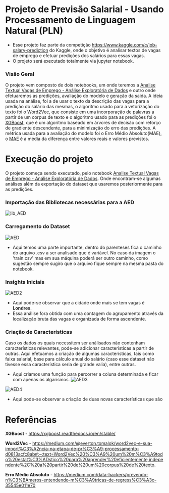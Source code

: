 # Projeto de Previsão Salarial - Usando Processamento de Linguagem Natural (PLN)

* Esse projeto faz parte da competição https://www.kaggle.com/c/job-salary-prediction do Kaggle, onde o objetivo é analisar textos de vagas de emprego e efetuar predições dos salários para essas vagas.
* O projeto será executado totalmente via jupyter notebook.

### Visão Geral
O projeto vem composto de dois notebooks, um onde teremos a [Analise Textual Vagas de Emprego - Análise Exploratória de Dados](/PredictSalary_RegressionProblemExample_AED.ipynb) e outro onde efetuaremos as predições, avaliação do modelo e geração da saida.
A ideia usada na análise, foi a de usar o texto da descrição das vagas para a predição do salário das mesmas, o algoritmo usado para a vetorização do texto foi o [Word2Vec](https://medium.com/@everton.tomalok/word2vec-e-sua-import%C3%A2ncia-na-etapa-de-pr%C3%A9-processamento-d0813acfc8ab#:~:text=Word2Vec%20%C3%A9%20um%20m%C3%A9todo%20estat%C3%ADstico%20para%20aprender%20eficientemente,independente%2C%20a%20partir%20de%20um%20corpus%20de%20texto.), que consiste em uma incorporação de palavras a partir de um corpus de texto e o algoritmo usado para as predições foi o [XGBoost](https://xgboost.readthedocs.io/en/stable/), que é um algoritmo baseado em árvores de decisão com reforço de gradiente descendente, para a minimização do erro das predições.
A métrica usada para a avaliação do modelo foi o Erro Médio Absoluto(MAE), o [MAE](https://medium.com/data-hackers/prevendo-n%C3%BAmeros-entendendo-m%C3%A9tricas-de-regress%C3%A3o-35545e011e70) é a média da diferença entre valores reais e valores previstos.


# Execução do projeto 

O projeto começa sendo executado, pelo notebook [Analise Textual Vagas de Emprego - Análise Exploratória de Dados](/PredictSalary_RegressionProblemExample_AED.ipynb). Onde encontram-se algumas análises além da exportação do dataset que usaremos posteriormente para as predições.

### Importação das Bibliotecas necessárias para a AED

![lib_AED](https://user-images.githubusercontent.com/61605612/148662577-9156b474-5359-4688-8f67-ae89e2fe0ca9.jpg)

### Carregamento do Dataset

![AED](https://user-images.githubusercontent.com/61605612/148663831-6240b0d9-c7d7-434e-80c0-8eb2ac08fd9a.jpg)
* Aqui temos uma parte importante, dentro do parenteses fica o caminho do arquivo .csv a ser analisado que é variável. No caso da imagem o 'train.csv' mas em sua máquina poderá ser outro caminho, como sugestão sempre sugiro que o arquivo fique sempre na mesma pasta do notebook.

### Insights Iniciais

![AED2](https://user-images.githubusercontent.com/61605612/148663971-d9622199-c9ad-459f-b801-4dc0b98f0ac3.jpg)
* Aqui pode-se observar que a cidade onde mais se tem vagas é **Londres**. 
* Essa análise fora obtida com uma contagem do agrupamento através da localização bruta das vagas e organizada de forma ascendente.

### Criação de Características

Caso os dados os quais necessitem ser análisados não contenham características relevantes, pode-se adicionar características a partir de outras. Aqui efetuamos a criação de algumas características, tais como faixa salarial, base para cálculo anual do salário (caso esse dataset não tivesse essa característica seria de grande valia), entre outras.

* Aqui criamos uma função para percorrer a coluna determinada e ficar com apenas os algarismos.
![AED3](https://user-images.githubusercontent.com/61605612/148664222-23e1dc0d-2cbe-49c8-a986-0e80ccdd09b6.jpg)

![AED4](https://user-images.githubusercontent.com/61605612/148664247-07b39f24-e6f5-44de-9fdb-ec7d77353f2e.jpg)

* Aqui pode-se observar a criação de duas novas características que são 


# Referências 

**XGBoost** - https://xgboost.readthedocs.io/en/stable/

**Word2Vec** - https://medium.com/@everton.tomalok/word2vec-e-sua-import%C3%A2ncia-na-etapa-de-pr%C3%A9-processamento-d0813acfc8ab#:~:text=Word2Vec%20%C3%A9%20um%20m%C3%A9todo%20estat%C3%ADstico%20para%20aprender%20eficientemente,independente%2C%20a%20partir%20de%20um%20corpus%20de%20texto.

**Erro Médio Absoluto** - https://medium.com/data-hackers/prevendo-n%C3%BAmeros-entendendo-m%C3%A9tricas-de-regress%C3%A3o-35545e011e70
